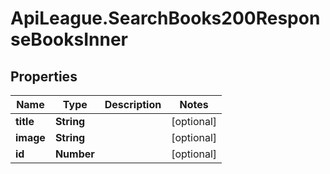 # ApiLeague.SearchBooks200ResponseBooksInner

## Properties

Name | Type | Description | Notes
------------ | ------------- | ------------- | -------------
**title** | **String** |  | [optional] 
**image** | **String** |  | [optional] 
**id** | **Number** |  | [optional] 


